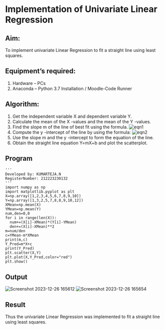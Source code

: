 # Implementation of Univariate Linear Regression
## Aim:
To implement univariate Linear Regression to fit a straight line using least squares.
## Equipment’s required:
1.	Hardware – PCs
2.	Anaconda – Python 3.7 Installation / Moodle-Code Runner
## Algorithm:
1.	Get the independent variable X and dependent variable Y.
2.	Calculate the mean of the X -values and the mean of the Y -values.
3.	Find the slope m of the line of best fit using the formula.
 ![eqn1](./eq1.jpg)
4.	Compute the y -intercept of the line by using the formula:
![eqn2](./eq2.jpg)  
5.	Use the slope m and the y -intercept to form the equation of the line.
6.	Obtain the straight line equation Y=mX+b and plot the scatterplot.
## Program
```
'''
Developed by: KUMARTEJA.N
RegisterNumber: 212223230132
'''
import numpy as np
import matplotlib.pyplot as plt
X=np.array([1,2,3,4,5,6,7,8,9,10])
Y=np.array([1,3,2,5,7,8,8,9,10,12])
XMean=np.mean(X)
YMean=np.mean(Y)
num,den=0,0
for i in range(len(X)):
  num+=(X[i]-XMean)*(Y[i]-YMean)
  den+=(X[i]-XMean)**2
m=num/den
c=YMean-m*XMean
print(m,c)
Y_Pred=m*X+c
print(Y_Pred)
plt.scatter(X,Y)
plt.plot(X,Y_Pred,color="red")
plt.show()
```
## Output
![Screenshot 2023-12-26 165612](https://github.com/KumarTeja751/Univariate-Linear-Regression/assets/144947756/55f8adf0-b32a-4696-bc78-e67c71384bb6)
![Screenshot 2023-12-26 165654](https://github.com/KumarTeja751/Univariate-Linear-Regression/assets/144947756/d3ce57c3-574c-4bab-84ba-b21523345f1d)

## Result
Thus the univariate Linear Regression was implemented to fit a straight line using least squares.

